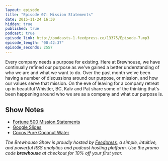 ```yaml
---
layout: episode
title: "Episode 07: Mission Statements"
date: 2015-11-24 16:30
hidden: true
published: true
podcast: true
episode_link: http://podcasts-1.feedpress.co/13375/Episode-7.mp3
episode_length: "00:42:37"
episode_seconds: 2557
---
```


Every company needs a purpose for existing. Here at Brewhouse, we have continually refined our purpose as we've gained a better understanding of who we are and what we want to do. Over the past month we've been having a number of discussions around our purpose, or mission, and how our values serve that mission. On the eve of leaving for a company retreat up in beautiful Whistler, BC, Kalv and Pat share some of the thinking that's been happening around who we are as a company and what our purpose is.

<!-- break -->

## Show Notes

- [Fortune 500 Mission Statements](https://www.missionstatements.com/fortune_500_mission_statements.html)
- [Google Slides](https://www.google.com/slides/about/)
- [Cocos Pure Coconut Water](http://www.cocospure.com)

*The Brewhouse Show is proudly hosted by [Feedpress][FP], a simple, intuitive, and powerful RSS analytics and podcast hosting platform. Use the promo code **brewhouse** at checkout for 10% off your first year.*

[FP]: http://feed.press
[TBS]: http://brewhouse.io/show/